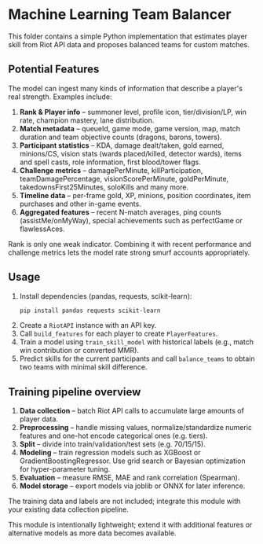 # Machine Learning Team Balancer

This folder contains a simple Python implementation that estimates player
skill from Riot API data and proposes balanced teams for custom matches.

## Potential Features
The model can ingest many kinds of information that describe a player's real
strength. Examples include:

1. **Rank & Player info** – summoner level, profile icon, tier/division/LP,
   win rate, champion mastery, lane distribution.
2. **Match metadata** – queueId, game mode, game version, map, match duration
   and team objective counts (dragons, barons, towers).
3. **Participant statistics** – KDA, damage dealt/taken, gold earned,
   minions/CS, vision stats (wards placed/killed, detector wards), items and
   spell casts, role information, first blood/tower flags.
4. **Challenge metrics** – damagePerMinute, killParticipation,
   teamDamagePercentage, visionScorePerMinute, goldPerMinute,
   takedownsFirst25Minutes, soloKills and many more.
5. **Timeline data** – per-frame gold, XP, minions, position coordinates,
   item purchases and other in-game events.
6. **Aggregated features** – recent N-match averages, ping counts
   (assistMe/onMyWay), special achievements such as perfectGame or
   flawlessAces.

Rank is only one weak indicator. Combining it with recent performance and
challenge metrics lets the model rate strong smurf accounts appropriately.

## Usage
1. Install dependencies (pandas, requests, scikit-learn):
   ```bash
   pip install pandas requests scikit-learn
   ```
2. Create a `RiotAPI` instance with an API key.
3. Call `build_features` for each player to create `PlayerFeatures`.
4. Train a model using `train_skill_model` with historical labels (e.g.,
   match win contribution or converted MMR).
5. Predict skills for the current participants and call `balance_teams` to
   obtain two teams with minimal skill difference.

## Training pipeline overview
1. **Data collection** – batch Riot API calls to accumulate large amounts of
   player data.
2. **Preprocessing** – handle missing values, normalize/standardize numeric
   features and one-hot encode categorical ones (e.g. tiers).
3. **Split** – divide into train/validation/test sets (e.g. 70/15/15).
4. **Modeling** – train regression models such as XGBoost or
   GradientBoostingRegressor. Use grid search or Bayesian optimization for
   hyper-parameter tuning.
5. **Evaluation** – measure RMSE, MAE and rank correlation (Spearman).
6. **Model storage** – export models via joblib or ONNX for later inference.

The training data and labels are not included; integrate this module with your
existing data collection pipeline.

This module is intentionally lightweight; extend it with additional features or
alternative models as more data becomes available.
